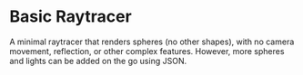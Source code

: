 # Basic Raytracer
A minimal raytracer that renders spheres (no other shapes), with no camera movement, reflection, or other complex features. However, more spheres and lights can be added on the go using JSON.
